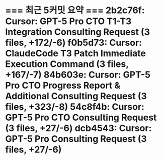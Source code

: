 === 최근 5커밋 요약 ===
2b2c76f: Cursor: GPT-5 Pro CTO T1-T3 Integration Consulting Request (3 files, +172/-6)
f0b5d73: Cursor: ClaudeCode T3 Patch Immediate Execution Command (3 files, +167/-7)
84b603e: Cursor: GPT-5 Pro CTO Progress Report & Additional Consulting Request (3 files, +323/-8)
54c8f4b: Cursor: GPT-5 Pro CTO Consulting Request (3 files, +27/-6)
dcb4543: Cursor: GPT-5 Pro Consulting Request (3 files, +27/-6)
=======================
